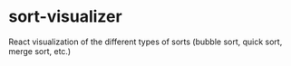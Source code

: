 # sort-visualizer
React visualization of the different types of sorts (bubble sort, quick sort, merge sort, etc.)
